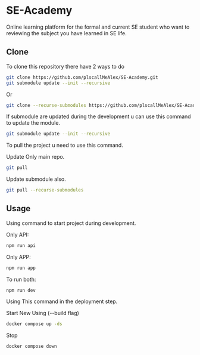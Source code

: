 # SE-Academy

Online learning platform for the formal and current SE student who want to reviewing the subject you have learned in SE life.

## Clone

To clone this repository there have 2 ways to do

```bash
git clone https://github.com/plscallMeAlex/SE-Academy.git
git submodule update --init --recursive
```

Or

```bash
git clone --recurse-submodules https://github.com/plscallMeAlex/SE-Academy.git
```

If submodule are updated during the development u can use this command to update the module.

```bash
git submodule update --init --recursive
```

To pull the project u need to use this command.

Update Only main repo.

```bash
git pull
```

Update submodule also.

```bash
git pull --recurse-submodules
```

## Usage

Using command to start project during development.

Only API:

```bash
npm run api
```

Only APP:

```bash
npm run app
```

To run both:

```bash
npm run dev
```

Using This command in the deployment step.

Start New Using (--build flag)

```bash
docker compose up -ds
```

Stop

```bash
docker compose down
```
